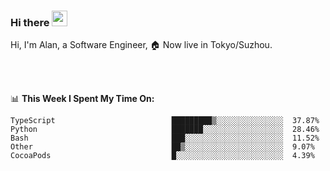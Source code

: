 ### Hi there <img src="https://media.giphy.com/media/hvRJCLFzcasrR4ia7z/giphy.gif" width="25px">

<!-- ![visitors](https://visitor-badge.glitch.me/badge?page_id=dislfyer.dislfyer) -->

Hi, I'm Alan, a Software Engineer, 🏠 Now live in Tokyo/Suzhou.

<br/>
<br/>

📊 **This Week I Spent My Time On:**


<!--START_SECTION:waka-->

```text
TypeScript                          █████████▒░░░░░░░░░░░░░░░  37.87%
Python                              ███████░░░░░░░░░░░░░░░░░░  28.46%
Bash                                ███░░░░░░░░░░░░░░░░░░░░░░  11.52%
Other                               ██▒░░░░░░░░░░░░░░░░░░░░░░  9.07%
CocoaPods                           █░░░░░░░░░░░░░░░░░░░░░░░░  4.39%
```

<!--END_SECTION:waka-->

<!--
**About Me:**
 -->

